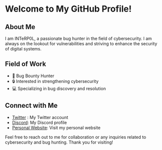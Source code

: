 # Welcome to My GitHub Profile!

## About Me
I am INTeRP0L, a passionate bug hunter in the field of cybersecurity. I am always on the lookout for vulnerabilities and striving to enhance the security of digital systems.

## Field of Work
- 🐞 Bug Bounty Hunter
- 🔒 Interested in strengthening cybersecurity
- 💻 Specializing in bug discovery and resolution

## Connect with Me
- [Twitter](https://x.com/iinterp0l) : My Twitter account
- [Discord](8r.b): My Discord profile
- [Personal Website](link): Visit my personal website

Feel free to reach out to me for collaboration or any inquiries related to cybersecurity and bug hunting. Thank you for visiting!